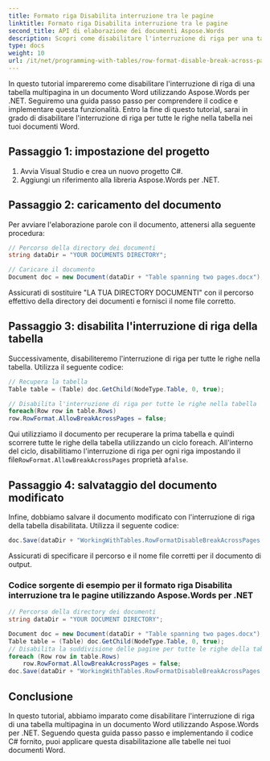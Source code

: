 ```yaml
---
title: Formato riga Disabilita interruzione tra le pagine
linktitle: Formato riga Disabilita interruzione tra le pagine
second_title: API di elaborazione dei documenti Aspose.Words
description: Scopri come disabilitare l'interruzione di riga per una tabella su più pagine in un documento di Word con Aspose.Words per .NET.
type: docs
weight: 10
url: /it/net/programming-with-tables/row-format-disable-break-across-pages/
---
```


In questo tutorial impareremo come disabilitare l'interruzione di riga di una tabella multipagina in un documento Word utilizzando Aspose.Words per .NET. Seguiremo una guida passo passo per comprendere il codice e implementare questa funzionalità. Entro la fine di questo tutorial, sarai in grado di disabilitare l'interruzione di riga per tutte le righe nella tabella nei tuoi documenti Word.

## Passaggio 1: impostazione del progetto
1. Avvia Visual Studio e crea un nuovo progetto C#.
2. Aggiungi un riferimento alla libreria Aspose.Words per .NET.

## Passaggio 2: caricamento del documento
Per avviare l'elaborazione parole con il documento, attenersi alla seguente procedura:

```csharp
// Percorso della directory dei documenti
string dataDir = "YOUR DOCUMENTS DIRECTORY";

// Caricare il documento
Document doc = new Document(dataDir + "Table spanning two pages.docx");
```

Assicurati di sostituire "LA TUA DIRECTORY DOCUMENTI" con il percorso effettivo della directory dei documenti e fornisci il nome file corretto.

## Passaggio 3: disabilita l'interruzione di riga della tabella
Successivamente, disabiliteremo l'interruzione di riga per tutte le righe nella tabella. Utilizza il seguente codice:

```csharp
// Recupera la tabella
Table table = (Table) doc.GetChild(NodeType.Table, 0, true);

// Disabilita l'interruzione di riga per tutte le righe nella tabella
foreach(Row row in table.Rows)
row.RowFormat.AllowBreakAcrossPages = false;
```

 Qui utilizziamo il documento per recuperare la prima tabella e quindi scorrere tutte le righe della tabella utilizzando un ciclo foreach. All'interno del ciclo, disabilitiamo l'interruzione di riga per ogni riga impostando il file`RowFormat.AllowBreakAcrossPages` proprietà a`false`.

## Passaggio 4: salvataggio del documento modificato
Infine, dobbiamo salvare il documento modificato con l'interruzione di riga della tabella disabilitata. Utilizza il seguente codice:

```csharp
doc.Save(dataDir + "WorkingWithTables.RowFormatDisableBreakAcrossPages.docx");
```

Assicurati di specificare il percorso e il nome file corretti per il documento di output.

### Codice sorgente di esempio per il formato riga Disabilita interruzione tra le pagine utilizzando Aspose.Words per .NET 

```csharp
// Percorso della directory dei documenti
string dataDir = "YOUR DOCUMENT DIRECTORY";

Document doc = new Document(dataDir + "Table spanning two pages.docx");
Table table = (Table) doc.GetChild(NodeType.Table, 0, true);
// Disabilita la suddivisione delle pagine per tutte le righe della tabella.
foreach (Row row in table.Rows)
	row.RowFormat.AllowBreakAcrossPages = false;
doc.Save(dataDir + "WorkingWithTables.RowFormatDisableBreakAcrossPages.docx");
```

## Conclusione
In questo tutorial, abbiamo imparato come disabilitare l'interruzione di riga di una tabella multipagina in un documento Word utilizzando Aspose.Words per .NET. Seguendo questa guida passo passo e implementando il codice C# fornito, puoi applicare questa disabilitazione alle tabelle nei tuoi documenti Word.